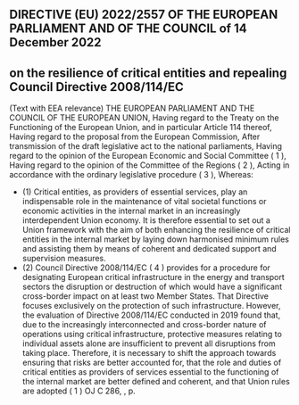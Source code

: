  ## DIRECTIVE (EU) 2022/2557 OF THE EUROPEAN PARLIAMENT AND OF THE COUNCIL of 14 December 2022
## on the resilience of critical entities and repealing Council Directive 2008/114/EC
(Text with EEA relevance)
THE EUROPEAN PARLIAMENT AND THE COUNCIL OF THE EUROPEAN UNION,
Having regard to the Treaty on the Functioning of the European Union, and in particular Article 114 thereof,
Having regard to the proposal from the European Commission,
After transmission of the draft legislative act to the national parliaments,
Having regard to the opinion of the European Economic and Social Committee ( 1 ),
Having regard to the opinion of the Committee of the Regions ( 2 ),
Acting in accordance with the ordinary legislative procedure ( 3 ),
Whereas:
- (1) Critical  entities,  as  providers  of  essential  services,  play  an  indispensable  role  in  the  maintenance  of  vital  societal functions  or  economic  activities  in  the  internal  market  in  an  increasingly  interdependent  Union  economy.  It  is therefore essential to set out a Union framework with the aim of both enhancing the resilience of critical entities in the  internal  market  by  laying  down  harmonised  minimum  rules  and  assisting  them  by  means  of  coherent  and dedicated support and supervision measures.
- (2) Council Directive 2008/114/EC ( 4 ) provides for a procedure for designating European critical infrastructure in the energy and transport sectors the disruption or destruction of which would have a significant cross-border  impact on at least two Member States. That Directive focuses exclusively on the protection of such infrastructure. However, the evaluation of Directive 2008/114/EC conducted in 2019 found that, due to the increasingly interconnected and cross-border nature of operations using critical infrastructure, protective measures relating to individual assets alone are insufficient to prevent all disruptions from taking place. Therefore, it is necessary to shift the approach towards ensuring  that  risks  are  better  accounted  for,  that  the  role  and  duties  of  critical  entities  as  providers  of  services essential to the functioning of the internal market are better defined and coherent, and that Union rules are adopted
( 1 ) OJ C 286, , p. 